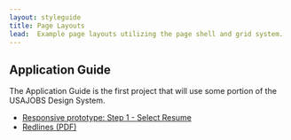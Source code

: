 ```yaml
---
layout: styleguide
title: Page Layouts
lead:  Example page layouts utilizing the page shell and grid system.
---
```


<h2>Application Guide</h2>
<p>The Application Guide is the first project that will use some portion of the USAJOBS Design System.</p>

<ul class="usa-unstyled-list">
  <li><a href="{{ site.baseurl }}/app-guide/">Responsive prototype: Step 1 - Select Resume</a></li>
  <li><a href="{{ site.basurl }}/resources/redlines.pdf">Redlines (PDF)</a></li>
</ul>

